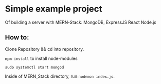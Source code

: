 # Simple example project
Of building a server with MERN-Stack: 
MongoDB, 
ExpressJS
React
Node.js

## How to: 
Clone Repository && cd into repository. 

`npm install` to install node-modules

`sudo systemctl start mongod`

Inside of MERN_Stack directory, run `nodemon index.js`. 
